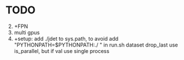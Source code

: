 # TODO
2. +FPN
3. multi gpus
4. +setup: add ./jdet to sys.path, to avoid add "PYTHONPATH=$PYTHONPATH:./ " in run.sh
dataset drop_last use is_parallel, but if val use single process 